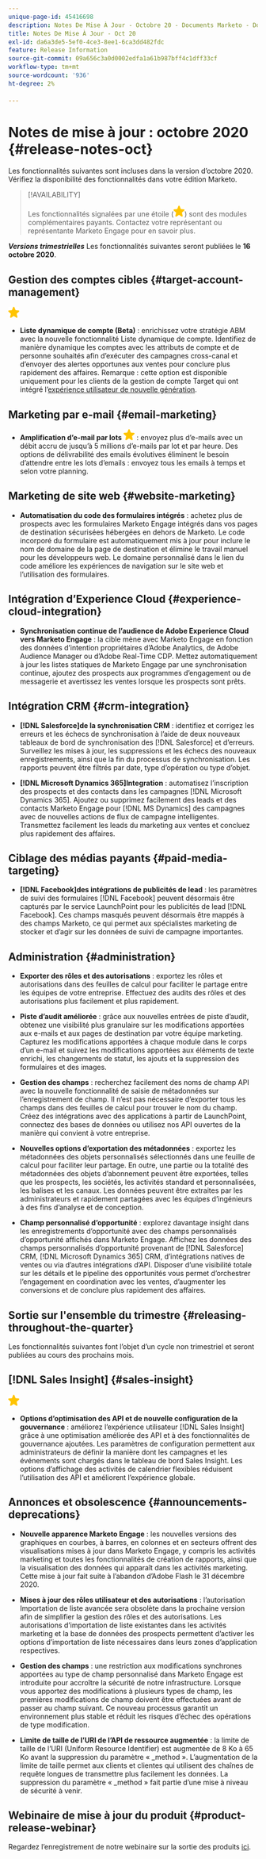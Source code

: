 ```yaml
---
unique-page-id: 45416698
description: Notes De Mise À Jour - Octobre 20 - Documents Marketo - Documentation Du Produit
title: Notes De Mise À Jour - Oct 20
exl-id: da6a3de5-5ef0-4ce3-8ee1-6ca3dd482fdc
feature: Release Information
source-git-commit: 09a656c3a0d0002edfa1a61b987bff4c1dff33cf
workflow-type: tm+mt
source-wordcount: '936'
ht-degree: 2%

---
```


# Notes de mise à jour : octobre 2020 {#release-notes-oct}

Les fonctionnalités suivantes sont incluses dans la version d’octobre 2020. Vérifiez la disponibilité des fonctionnalités dans votre édition Marketo.

>[!AVAILABILITY]
>
>Les fonctionnalités signalées par une étoile (![](assets/yellow-star.png)) sont des modules complémentaires payants. Contactez votre représentant ou représentante Marketo Engage pour en savoir plus.

**_Versions trimestrielles_** Les fonctionnalités suivantes seront publiées le **16 octobre 2020**.

## Gestion des comptes cibles {#target-account-management}

![(étoile)](assets/yellow-star.png)

* **Liste dynamique de compte (Beta)** : enrichissez votre stratégie ABM avec la nouvelle fonctionnalité Liste dynamique de compte. Identifiez de manière dynamique les comptes avec les attributs de compte et de personne souhaités afin d’exécuter des campagnes cross-canal et d’envoyer des alertes opportunes aux ventes pour conclure plus rapidement des affaires. Remarque : cette option est disponible uniquement pour les clients de la gestion de compte Target qui ont intégré l’[expérience utilisateur de nouvelle génération](https://nation.marketo.com/t5/Employee-Blogs/The-Next-Generation-Marketo-Engage-Experience/ba-p/304205).

## Marketing par e-mail {#email-marketing}

* **Amplification d’e-mail par lots** ![(étoile)](assets/yellow-star.png) : envoyez plus d’e-mails avec un débit accru de jusqu’à 5 millions d’e-mails par lot et par heure. Des options de délivrabilité des emails évolutives éliminent le besoin d’attendre entre les lots d’emails : envoyez tous les emails à temps et selon votre planning.

## Marketing de site web {#website-marketing}

* **Automatisation du code des formulaires intégrés** : achetez plus de prospects avec les formulaires Marketo Engage intégrés dans vos pages de destination sécurisées hébergées en dehors de Marketo. Le code incorporé du formulaire est automatiquement mis à jour pour inclure le nom de domaine de la page de destination et élimine le travail manuel pour les développeurs web. Le domaine personnalisé dans le lien du code améliore les expériences de navigation sur le site web et l’utilisation des formulaires.

## Intégration d’Experience Cloud {#experience-cloud-integration}

* **Synchronisation continue de l’audience de Adobe Experience Cloud vers Marketo Engage** : la cible mène avec Marketo Engage en fonction des données d’intention propriétaires d’Adobe Analytics, de Adobe Audience Manager ou d’Adobe Real-Time CDP. Mettez automatiquement à jour les listes statiques de Marketo Engage par une synchronisation continue, ajoutez des prospects aux programmes d’engagement ou de messagerie et avertissez les ventes lorsque les prospects sont prêts.

## Intégration CRM {#crm-integration}

* **[!DNL Salesforce]de la synchronisation CRM** : identifiez et corrigez les erreurs et les échecs de synchronisation à l’aide de deux nouveaux tableaux de bord de synchronisation des [!DNL Salesforce] et d’erreurs. Surveillez les mises à jour, les suppressions et les échecs des nouveaux enregistrements, ainsi que la fin du processus de synchronisation. Les rapports peuvent être filtrés par date, type d’opération ou type d’objet.

* **[!DNL Microsoft Dynamics 365]Integration** : automatisez l’inscription des prospects et des contacts dans les campagnes [!DNL Microsoft Dynamics 365]. Ajoutez ou supprimez facilement des leads et des contacts Marketo Engage pour [!DNL MS Dynamics] des campagnes avec de nouvelles actions de flux de campagne intelligentes. Transmettez facilement les leads du marketing aux ventes et concluez plus rapidement des affaires.

## Ciblage des médias payants {#paid-media-targeting}

* **[!DNL Facebook]des intégrations de publicités de lead** : les paramètres de suivi des formulaires [!DNL Facebook] peuvent désormais être capturés par le service LaunchPoint pour les publicités de lead [!DNL Facebook]. Ces champs masqués peuvent désormais être mappés à des champs Marketo, ce qui permet aux spécialistes marketing de stocker et d’agir sur les données de suivi de campagne importantes.

## Administration {#administration}

* **Exporter des rôles et des autorisations** : exportez les rôles et autorisations dans des feuilles de calcul pour faciliter le partage entre les équipes de votre entreprise. Effectuez des audits des rôles et des autorisations plus facilement et plus rapidement.

* **Piste d’audit améliorée** : grâce aux nouvelles entrées de piste d’audit, obtenez une visibilité plus granulaire sur les modifications apportées aux e-mails et aux pages de destination par votre équipe marketing. Capturez les modifications apportées à chaque module dans le corps d’un e-mail et suivez les modifications apportées aux éléments de texte enrichi, les changements de statut, les ajouts et la suppression des formulaires et des images.

* **Gestion des champs** : recherchez facilement des noms de champ API avec la nouvelle fonctionnalité de saisie de métadonnées sur l’enregistrement de champ. Il n’est pas nécessaire d’exporter tous les champs dans des feuilles de calcul pour trouver le nom du champ. Créez des intégrations avec des applications à partir de LaunchPoint, connectez des bases de données ou utilisez nos API ouvertes de la manière qui convient à votre entreprise.

* **Nouvelles options d’exportation des métadonnées** : exportez les métadonnées des objets personnalisés sélectionnés dans une feuille de calcul pour faciliter leur partage. En outre, une partie ou la totalité des métadonnées des objets d’abonnement peuvent être exportées, telles que les prospects, les sociétés, les activités standard et personnalisées, les balises et les canaux. Les données peuvent être extraites par les administrateurs et rapidement partagées avec les équipes d’ingénieurs à des fins d’analyse et de conception.

* **Champ personnalisé d’opportunité** : explorez davantage insight dans les enregistrements d’opportunité avec des champs personnalisés d’opportunité affichés dans Marketo Engage. Affichez les données des champs personnalisés d’opportunité provenant de [!DNL Salesforce] CRM, [!DNL Microsoft Dynamics 365] CRM, d’intégrations natives de ventes ou via d’autres intégrations d’API. Disposer d’une visibilité totale sur les détails et le pipeline des opportunités vous permet d’orchestrer l’engagement en coordination avec les ventes, d’augmenter les conversions et de conclure plus rapidement des affaires.

## Sortie sur l&#39;ensemble du trimestre {#releasing-throughout-the-quarter}

Les fonctionnalités suivantes font l’objet d’un cycle non trimestriel et seront publiées au cours des prochains mois.

## [!DNL Sales Insight] {#sales-insight}

![(étoile)](assets/yellow-star.png)

* **Options d’optimisation des API et de nouvelle configuration de la gouvernance** : améliorez l’expérience utilisateur [!DNL Sales Insight] grâce à une optimisation améliorée des API et à des fonctionnalités de gouvernance ajoutées. Les paramètres de configuration permettent aux administrateurs de définir la manière dont les campagnes et les événements sont chargés dans le tableau de bord Sales Insight. Les options d’affichage des activités de calendrier flexibles réduisent l’utilisation des API et améliorent l’expérience globale.

## Annonces et obsolescence {#announcements-deprecations}

* **Nouvelle apparence Marketo Engage** : les nouvelles versions des graphiques en courbes, à barres, en colonnes et en secteurs offrent des visualisations mises à jour dans Marketo Engage, y compris les activités marketing et toutes les fonctionnalités de création de rapports, ainsi que la visualisation des données qui apparaît dans les activités marketing. Cette mise à jour fait suite à l’abandon d’Adobe Flash le 31 décembre 2020.

* **Mises à jour des rôles utilisateur et des autorisations** : l’autorisation Importation de liste avancée sera obsolète dans la prochaine version afin de simplifier la gestion des rôles et des autorisations. Les autorisations d’importation de liste existantes dans les activités marketing et la base de données des prospects permettent d’activer les options d’importation de liste nécessaires dans leurs zones d’application respectives.

* **Gestion des champs** : une restriction aux modifications synchrones apportées au type de champ personnalisé dans Marketo Engage est introduite pour accroître la sécurité de notre infrastructure. Lorsque vous apportez des modifications à plusieurs types de champ, les premières modifications de champ doivent être effectuées avant de passer au champ suivant. Ce nouveau processus garantit un environnement plus stable et réduit les risques d’échec des opérations de type modification.

* **Limite de taille de l’URI de l’API de ressource augmentée** : la limite de taille de l’URI (Uniform Resource Identifier) est augmentée de 8 Ko à 65 Ko avant la suppression du paramètre « _method ». L’augmentation de la limite de taille permet aux clients et clientes qui utilisent des chaînes de requête longues de transmettre plus facilement les données. La suppression du paramètre « _method » fait partie d’une mise à niveau de sécurité à venir.

## Webinaire de mise à jour du produit {#product-release-webinar}

Regardez l’enregistrement de notre webinaire sur la sortie des produits [ici](https://engage.marketo.com/Oct_20_Release_OnDemand.html).
